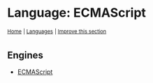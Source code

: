 # Language: ECMAScript
<sup>[Home](../index.md)</sup>
<sup> \| </sup>
<sup>[Languages](index.md)</sup>
<sup> \| </sup>
<sup>[Improve this section](https://github.com/rbuckton/regexp-features/edit/HEAD/src/languages/ecmascript.md "source for: name")</sup>


<!--
'name' sources:
  - [](../../src/languages/ecmascript.md)
-->


## Engines

- [ECMAScript](../engines/ecmascript.md)



[new engine]: https://github.com/rbuckton/regexp-features/blob/main/CONTRIBUTING.md#adding-new-engines
[new feature]: https://github.com/rbuckton/regexp-features/blob/main/CONTRIBUTING.md#adding-new-features
[new language]: https://github.com/rbuckton/regexp-features/blob/main/CONTRIBUTING.md#adding-new-languages

[Anchors]: ../features/anchors.md
[Anchor]: ../features/anchors.md
[Buffer Boundaries]: ../features/buffer-boundaries.md
[Buffer Boundary]: ../features/buffer-boundaries.md
[Word Boundaries]: ../features/word-boundaries.md
[Word Boundary]: ../features/word-boundaries.md
[Text Segment Boundaries]: ../features/text-segment-boundaries.md
[Text Segment Boundary]: ../features/text-segment-boundaries.md
[Continuation Escape]: ../features/continuation-escape.md
[Alternatives]: ../features/alternatives.md
[Alternative]: ../features/alternatives.md
[Wildcard]: ../features/wildcard.md
[Wildcards]: ../features/wildcard.md
[Character Classes]: ../features/character-classes.md
[Character Class]: ../features/character-classes.md
[Posix Character Classes]: ../features/posix-character-classes.md
[Posix Character Class]: ../features/posix-character-classes.md
[Negated Posix Character Classes]: ../features/negated-posix-character-classes.md
[Negated Posix Character Class]: ../features/negated-posix-character-classes.md
[Collating Elements]: ../features/collating-elements.md
[Collating Element]: ../features/collating-elements.md
[Equivalence Classes]: ../features/equivalence-classes.md
[Equivalence Class]: ../features/equivalence-classes.md
[Character Class Escapes]: ../features/character-class-escapes.md
[Character Class Escape]: ../features/character-class-escapes.md
[Line Endings Escape]: ../features/line-endings-escape.md
[Character Property Escapes]: ../features/character-property-escapes.md
[Character Property Escape]: ../features/character-property-escapes.md
[Character Class Nested Set]: ../features/character-class-nested-set.md
[Character Class Nested Sets]: ../features/character-class-nested-set.md
[Character Class Intersection]: ../features/character-class-intersection.md
[Character Class Intersections]: ../features/character-class-intersection.md
[Character Class Subtraction]: ../features/character-class-subtraction.md
[Quoted Characters]: ../features/quoted-characters.md
[Quantifiers]: ../features/quantifiers.md
[Quantifier]: ../features/quantifiers.md
[Lazy Quantifiers]: ../features/lazy-quantifiers.md
[Lazy Quantifier]: ../features/lazy-quantifiers.md
[Possessive Quantifiers]: ../features/possessive-quantifiers.md
[Possessive Quantifier]: ../features/possessive-quantifiers.md
[Capturing Groups]: ../features/capturing-groups.md
[Capturing Group]: ../features/capturing-groups.md
[Capture Groups]: ../features/capturing-groups.md
[Capture Group]: ../features/capturing-groups.md
[Named Capturing Groups]: ../features/named-capturing-groups.md
[Named Capturing Group]: ../features/named-capturing-groups.md
[Named Capture Groups]: ../features/named-capturing-groups.md
[Named Capture Group]: ../features/named-capturing-groups.md
[Non-Capturing Groups]: ../features/non-capturing-groups.md
[Non-Capturing group]: ../features/non-capturing-groups.md
[Backreferences]: ../features/backreferences.md
[Backreference]: ../features/backreferences.md
[Comments]: ../features/comments.md
[Comment]: ../features/comments.md
[Line Comments]: ../features/line-comments.md
[Line Comment]: ../features/line-comments.md
[x-mode Comments]: ../features/line-comments.md
[x-mode Comment]: ../features/line-comments.md
[Modifiers]: ../features/modifiers.md
[Modifier]: ../features/modifiers.md
[Branch Reset]: ../features/branch-reset.md
[Lookahead]: ../features/lookahead.md
[Lookbehind]: ../features/lookbehind.md
[Non-Backtracking Expressions]: ../features/non-backtracking-expressions.md
[Non-Backtracking Expression]: ../features/non-backtracking-expressions.md
[Recursion]: ../features/recursion.md
[Recursive Expression]: ../features/recursion.md
[Conditional Expressions]: ../features/conditional-expressions.md
[Conditional Expression]: ../features/conditional-expressions.md
[Subroutines]: ../features/subroutines.md
[Subroutine]: ../features/subroutines.md
[Callouts]: ../features/callouts.md
[Callout]: ../features/callouts.md
[Flags]: ../features/flags.md
[Flag]: ../features/flags.md
[RegExp Flags]: ../features/flags.md
[RegExp Flag]: ../features/flags.md


[article:Anchors]: ../features/anchors.md
[article:Buffer Boundaries]: ../features/buffer-boundaries.md
[article:Word Boundaries]: ../features/word-boundaries.md
[article:Text Segment Boundaries]: ../features/text-segment-boundaries.md
[article:Continuation Escape]: ../features/continuation-escape.md
[article:Alternatives]: ../features/alternatives.md
[article:Wildcard]: ../features/wildcard.md
[article:Character Classes]: ../features/character-classes.md
[article:Posix Character Classes]: ../features/posix-character-classes.md
[article:Negated Posix Character Classes]: ../features/negated-posix-character-classes.md
[article:Collating Elements]: ../features/collating-elements.md
[article:Equivalence Classes]: ../features/equivalence-classes.md
[article:Character Class Escapes]: ../features/character-class-escapes.md
[article:Line Endings Escape]: ../features/line-endings-escape.md
[article:Character Property Escapes]: ../features/character-property-escapes.md
[article:Character Class Nested Set]: ../features/character-class-nested-set.md
[article:Character Class Intersection]: ../features/character-class-intersection.md
[article:Character Class Subtraction]: ../features/character-class-subtraction.md
[article:Quoted Characters]: ../features/quoted-characters.md
[article:Quantifiers]: ../features/quantifiers.md
[article:Lazy Quantifiers]: ../features/lazy-quantifiers.md
[article:Possessive Quantifiers]: ../features/possessive-quantifiers.md
[article:Capturing Groups]: ../features/capturing-groups.md
[article:Named Capturing Groups]: ../features/named-capturing-groups.md
[article:Non-Capturing Groups]: ../features/non-capturing-groups.md
[article:Backreferences]: ../features/backreferences.md
[article:Comments]: ../features/comments.md
[article:Line Comments]: ../features/line-comments.md
[article:Modifiers]: ../features/modifiers.md
[article:Branch Reset]: ../features/branch-reset.md
[article:Lookahead]: ../features/lookahead.md
[article:Lookbehind]: ../features/lookbehind.md
[article:Non-Backtracking Expressions]: ../features/non-backtracking-expressions.md
[article:Recursion]: ../features/recursion.md
[article:Conditional Expressions]: ../features/conditional-expressions.md
[article:Subroutines]: ../features/subroutines.md
[article:Callouts]: ../features/callouts.md
[article:Flags]: ../features/flags.md

[Reference]: #


[C++]: cpp.md
[C#]: csharp.md
[D]: d.md
[ECMAScript]: ecmascript.md
[F#]: fsharp.md
[Haskell]: haskell.md
[Java]: java.md
[Julia]: julia.md
[Lua]: lua.md
[Object Pascal]: object-pascal.md
[Perl]: perl.md
[Python]: python.md
[Ruby]: ruby.md
[Rust]: rust.md
[Tcl]: tcl.md
[VB.net]: vbnet.md
[C]: c.md
